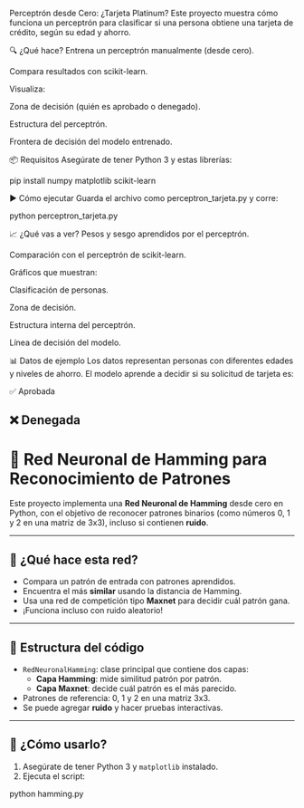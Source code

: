 Perceptrón desde Cero: ¿Tarjeta Platinum?
Este proyecto muestra cómo funciona un perceptrón para clasificar si una persona obtiene una tarjeta de crédito, según su edad y ahorro.

🔍 ¿Qué hace?
Entrena un perceptrón manualmente (desde cero).

Compara resultados con scikit-learn.

Visualiza:

Zona de decisión (quién es aprobado o denegado).

Estructura del perceptrón.

Frontera de decisión del modelo entrenado.

📦 Requisitos
Asegúrate de tener Python 3 y estas librerías:

pip install numpy matplotlib scikit-learn

▶️ Cómo ejecutar
Guarda el archivo como perceptron_tarjeta.py y corre:

python perceptron_tarjeta.py

📈 ¿Qué vas a ver?
Pesos y sesgo aprendidos por el perceptrón.

Comparación con el perceptrón de scikit-learn.

Gráficos que muestran:

Clasificación de personas.

Zona de decisión.

Estructura interna del perceptrón.

Línea de decisión del modelo.

📊 Datos de ejemplo
Los datos representan personas con diferentes edades y niveles de ahorro. El modelo aprende a decidir si su solicitud de tarjeta es:

✅ Aprobada

❌ Denegada
------------------------------------------------

# 🧠 Red Neuronal de Hamming para Reconocimiento de Patrones

Este proyecto implementa una **Red Neuronal de Hamming** desde cero en Python, con el objetivo de reconocer patrones binarios (como números 0, 1 y 2 en una matriz de 3x3), incluso si contienen **ruido**.

---

## 📌 ¿Qué hace esta red?

- Compara un patrón de entrada con patrones aprendidos.
- Encuentra el más **similar** usando la distancia de Hamming.
- Usa una red de competición tipo **Maxnet** para decidir cuál patrón gana.
- ¡Funciona incluso con ruido aleatorio!

---

## 🔧 Estructura del código

- `RedNeuronalHamming`: clase principal que contiene dos capas:
  - **Capa Hamming**: mide similitud patrón por patrón.
  - **Capa Maxnet**: decide cuál patrón es el más parecido.
- Patrones de referencia: 0, 1 y 2 en una matriz 3x3.
- Se puede agregar **ruido** y hacer pruebas interactivas.

---

## 🚀 ¿Cómo usarlo?

1. Asegúrate de tener Python 3 y `matplotlib` instalado.
2. Ejecuta el script:


python hamming.py


